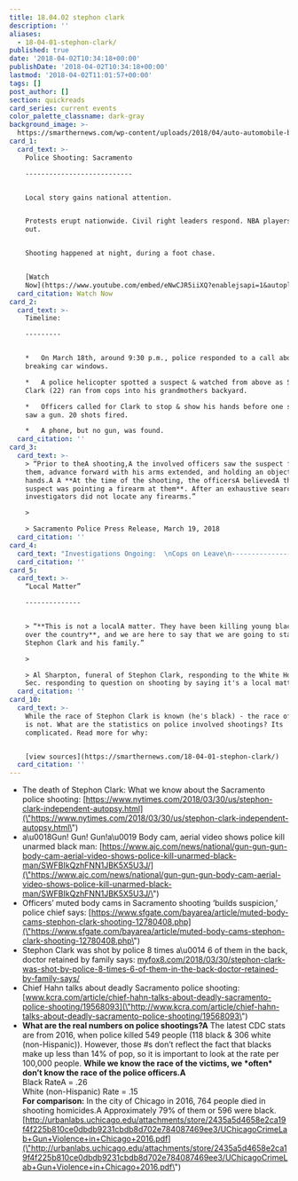 ```yaml
---
title: 18.04.02 stephon clark
description: ''
aliases:
  - 18-04-01-stephon-clark/
published: true
date: '2018-04-02T10:34:18+00:00'
publishDate: '2018-04-02T10:34:18+00:00'
lastmod: '2018-04-02T11:01:57+00:00'
tags: []
post_author: []
section: quickreads
card_series: current events
color_palette_classname: dark-gray
background_image: >-
  https://smarthernews.com/wp-content/uploads/2018/04/auto-automobile-blur-532001-scaled.jpg
card_1:
  card_text: >-
    Police Shooting: Sacramento

    ---------------------------


    Local story gains national attention.


    Protests erupt nationwide. Civil right leaders respond. NBA players speak
    out.


    Shooting happened at night, during a foot chase.


    [Watch
    Now](https://www.youtube.com/embed/eNwCJR5iiXQ?enablejsapi=1&autoplay=1&rel=0)
  card_citation: Watch Now
card_2:
  card_text: >-
    Timeline:

    ---------


    *   On March 18th, around 9:30 p.m., police responded to a call about a man
    breaking car windows.

    *   A police helicopter spotted a suspect & watched from above as Stephon
    Clark (22) ran from cops into his grandmothers backyard.

    *   Officers called for Clark to stop & show his hands before one said they
    saw a gun. 20 shots fired.

    *   A phone, but no gun, was found.
  card_citation: ''
card_3:
  card_text: >-
    > “Prior to theA shooting,A the involved officers saw the suspect facing
    them, advance forward with his arms extended, and holding an object in his
    hands.A A **At the time of the shooting, the officersA believedA theA
    suspect was pointing a firearm at them**. After an exhaustive search, scene
    investigators did not locate any firearms.”

    > 

    > Sacramento Police Press Release, March 19, 2018
  card_citation: ''
card_4:
  card_text: "Investigations Ongoing:  \nCops on Leave\n---------------------------------------\n\n> “If an officer shot somebody for breaking into cars, that would definitely not be a justified shooting. **They have to have reason, at the moment, that they felt that their life, or somebody elsea\x19s life, was in danger to do that**.”\n> \n> Chief Daniel Hahn, Sacramento Police"
  card_citation: ''
card_5:
  card_text: >-
    “Local Matter”

    --------------


    > “**This is not a localA matter. They have been killing young black men all
    over the country**, and we are here to say that we are going to stand with
    Stephon Clark and his family.”

    > 

    > Al Sharpton, funeral of Stephon Clark, responding to the White House Press
    Sec. responding to question on shooting by saying it's a local matter.
  card_citation: ''
card_10:
  card_text: >-
    While the race of Stephon Clark is known (he's black) - the race of the cops
    is not. What are the statistics on police involved shootings? Its
    complicated. Read more for why:


    [view sources](https://smarthernews.com/18-04-01-stephon-clark/)
  card_citation: ''
---
```

*   The death of Stephon Clark: What we know about the Sacramento police shooting: [https://www.nytimes.com/2018/03/30/us/stephon-clark-independent-autopsy.html](\"https://www.nytimes.com/2018/03/30/us/stephon-clark-independent-autopsy.html\")
*   a\\u0018Gun! Gun! Gun!a\\u0019 Body cam, aerial video shows police kill unarmed black man: [https://www.ajc.com/news/national/gun-gun-gun-body-cam-aerial-video-shows-police-kill-unarmed-black-man/SWFBIkQzhFNN1JBK5X5U3J/](\"https://www.ajc.com/news/national/gun-gun-gun-body-cam-aerial-video-shows-police-kill-unarmed-black-man/SWFBIkQzhFNN1JBK5X5U3J/\")
*   Officers’ muted body cams in Sacramento shooting ‘builds suspicion,’ police chief says: [https://www.sfgate.com/bayarea/article/muted-body-cams-stephon-clark-shooting-12780408.php](\"https://www.sfgate.com/bayarea/article/muted-body-cams-stephon-clark-shooting-12780408.php\")
*   Stephon Clark was shot by police 8 times a\\u0014 6 of them in the back, doctor retained by family says: [myfox8.com/2018/03/30/stephon-clark-was-shot-by-police-8-times-6-of-them-in-the-back-doctor-retained-by-family-says/](\"http://myfox8.com/2018/03/30/stephon-clark-was-shot-by-police-8-times-6-of-them-in-the-back-doctor-retained-by-family-says/\")
*   Chief Hahn talks about deadly Sacramento police shooting: [www.kcra.com/article/chief-hahn-talks-about-deadly-sacramento-police-shooting/19568093](\"http://www.kcra.com/article/chief-hahn-talks-about-deadly-sacramento-police-shooting/19568093\")
*   **What are the real numbers on police shootings?A** The latest CDC stats are from 2016, when police killed 549 people (118 black & 306 white (non-Hispanic)). However, those #s don’t reflect the fact that blacks make up less than 14% of pop, so it is important to look at the rate per 100,000 people. **While we know the race of the victims, we \*often\* don’t know the race of the police officers.A**  
    Black RateA = .26  
    White (non-Hispanic) Rate = .15  
    **For comparison:** In the city of Chicago in 2016, 764 people died in shooting homicides.A Approximately 79% of them or 596 were black.  
    [http://urbanlabs.uchicago.edu/attachments/store/2435a5d4658e2ca19f4f225b810ce0dbdb9231cbdb8d702e784087469ee3/UChicagoCrimeLab+Gun+Violence+in+Chicago+2016.pdf](\"http://urbanlabs.uchicago.edu/attachments/store/2435a5d4658e2ca19f4f225b810ce0dbdb9231cbdb8d702e784087469ee3/UChicagoCrimeLab+Gun+Violence+in+Chicago+2016.pdf\")